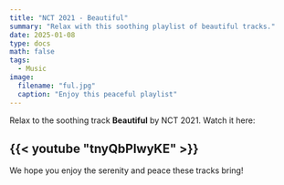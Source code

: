 ```yaml
---
title: "NCT 2021 - Beautiful"
summary: "Relax with this soothing playlist of beautiful tracks."
date: 2025-01-08
type: docs
math: false
tags:
  - Music
image:
  filename: "ful.jpg"
  caption: "Enjoy this peaceful playlist"
---
```


Relax to the soothing track **Beautiful** by NCT 2021. Watch it here:

## {{< youtube "tnyQbPIwyKE" >}}

We hope you enjoy the serenity and peace these tracks bring!
